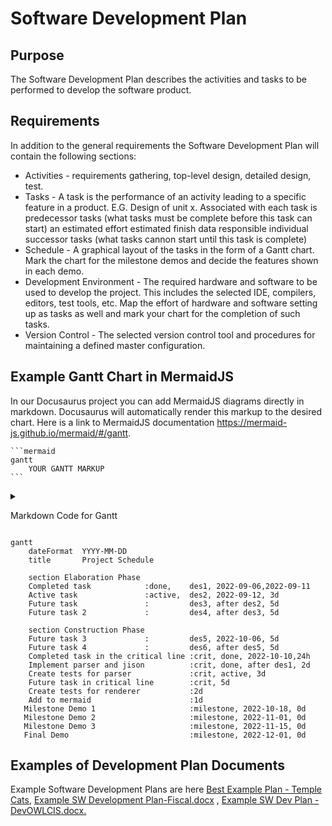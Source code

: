 # Software Development Plan   
## Purpose  
The Software Development Plan describes the activities and tasks to be performed to develop the 
software product.  
 
## Requirements 

In addition to the general requirements the Software Development Plan will contain the 
following sections:  

-   Activities - requirements gathering, top-level design, detailed design, test. 
-   Tasks - A task is the performance of an activity leading to a specific feature in a 
product. E.G. Design of unit x. Associated with each task is predecessor tasks (what 
tasks must be complete before this task can start) an estimated effort estimated 
finish data responsible individual successor tasks (what tasks cannon start until this 
task is complete)  
-   Schedule - A graphical layout of the tasks in the form of a Gantt chart. Mark the chart 
for the milestone demos and decide the features shown in each demo. 
-   Development Environment - The required hardware and software to be used to 
develop the project. This includes the selected IDE, compilers, editors, test tools, etc. 
Map the effort of hardware and software setting up as tasks as well and mark your 
chart for the completion of such tasks. 
-   Version Control - The selected version control tool and procedures for maintaining a 
defined master configuration. 

## Example Gantt Chart in MermaidJS

In our Docusaurus project you can add MermaidJS diagrams directly in markdown. Docusaurus will automatically render this markup to the desired chart.
Here is a link to MermaidJS documentation https://mermaid-js.github.io/mermaid/#/gantt.
````
```mermaid
gantt
    YOUR GANTT MARKUP
```
````

<details>

<summary>

Markdown Code for Gantt 

</summary>


````
```mermaid
gantt
    dateFormat  YYYY-MM-DD
    title       Project Schedule

    section Elaboration Phase
    Completed task            :done,    des1, 2022-09-06,2022-09-11
    Active task               :active,  des2, 2022-09-12, 3d
    Future task               :         des3, after des2, 5d
    Future task 2             :         des4, after des3, 5d

    section Construction Phase
    Future task 3             :         des5, 2022-10-06, 5d
    Future task 4             :         des6, after des5, 5d
    Completed task in the critical line :crit, done, 2022-10-10,24h
    Implement parser and jison          :crit, done, after des1, 2d
    Create tests for parser             :crit, active, 3d
    Future task in critical line        :crit, 5d
    Create tests for renderer           :2d
    Add to mermaid                      :1d
   Milestone Demo 1                     :milestone, 2022-10-18, 0d
   Milestone Demo 2                     :milestone, 2022-11-01, 0d
   Milestone Demo 3                     :milestone, 2022-11-15, 0d
   Final Demo                           :milestone, 2022-12-01, 0d


```
````

</details>

```mermaid
gantt
    dateFormat  YYYY-MM-DD
    title       Project Schedule

    section Elaboration Phase
    Completed task            :done,    des1, 2022-09-06,2022-09-11
    Active task               :active,  des2, 2022-09-12, 3d
    Future task               :         des3, after des2, 5d
    Future task 2             :         des4, after des3, 5d

    section Construction Phase
    Future task 3             :         des5, 2022-10-06, 5d
    Future task 4             :         des6, after des5, 5d
    Completed task in the critical line :crit, done, 2022-10-10,24h
    Implement parser and jison          :crit, done, after des1, 2d
    Create tests for parser             :crit, active, 3d
    Future task in critical line        :crit, 5d
    Create tests for renderer           :2d
    Add to mermaid                      :1d
   Milestone Demo 1                     :milestone, 2022-10-18, 0d
   Milestone Demo 2                     :milestone, 2022-11-01, 0d
   Milestone Demo 3                     :milestone, 2022-11-15, 0d
   Final Demo                           :milestone, 2022-12-01, 0d

```

## Examples of Development Plan Documents 

<p>Example Software Development Plans are here <a class="instructure_file_link instructure_scribd_file inline_disabled" title="V2_Software Development Plan - Temple Cats (1).docx" href="https://templeu.instructure.com/courses/114202/files/19367287?wrap=1" target="_blank" rel="noopener" data-canvas-previewable="false" data-api-endpoint="https://templeu.instructure.com/api/v1/courses/114202/files/19367287" data-api-returntype="File">Best Example Plan - Temple Cats</a>, <a class="instructure_file_link instructure_scribd_file inline_disabled" title="Example SW Development Plan-Fiscal.docx" href="https://templeu.instructure.com/courses/114202/files/19367276?wrap=1" target="_blank" rel="noopener" data-canvas-previewable="false" data-api-endpoint="https://templeu.instructure.com/api/v1/courses/114202/files/19367276" data-api-returntype="File">Example SW Development Plan-Fiscal.docx</a> , <a class="instructure_file_link instructure_scribd_file inline_disabled" title="Example SW Dev Plan - DevOWLCIS.docx" href="https://templeu.instructure.com/courses/114202/files/19367249?wrap=1" target="_blank" rel="noopener" data-canvas-previewable="false" data-api-endpoint="https://templeu.instructure.com/api/v1/courses/114202/files/19367249" data-api-returntype="File">Example SW Dev Plan - DevOWLCIS.docx. </a></p>
